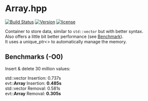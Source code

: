 # Array.hpp

[![Build Status](https://travis-ci.org/illescasDaniel/Array.hpp.svg?branch=master)](https://travis-ci.org/illescasDaniel/Array.hpp)
[![Version](https://img.shields.io/badge/version-v1.3.1--beta-green.svg)](https://github.com/illescasDaniel/Array.hpp/releases)
[![license](https://img.shields.io/github/license/mashape/apistatus.svg?maxAge=2592000)](https://github.com/illescasDaniel/print.hpp/blob/master/LICENCE) 

Container to store data, similar to `std::vector` but with better syntax.  
Also offers a little bit better performance (see [Benchmark](#Benchmark)).  
It uses a unique_ptr<> to automatically manage the memory.

## Benchmarks (-O0)

Insert & delete 30 million values:

std::vector Insertion: 0.737s  
evt::**Array** Insertion: **0.485s**  
std::vector Removal: 0.581s  
evt::**Array** Removal: **0.305s**  
